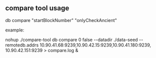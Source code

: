 ## compare tool usage

db compare "startBlockNumber" "onlyCheckAncient"


example:

nohup ./compare-tool  db compare 0 false --datadir ./data-seed  --remotedb.addrs 10.90.41.68:9239,10.90.42.15:9239,10.90.41.180:9239,
10.90.42.151:9239 > compare.log &
 

